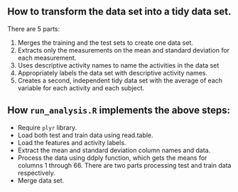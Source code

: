 ## How to transform the data set into a tidy data set.

There are 5 parts:

1. Merges the training and the test sets to create one data set.
2. Extracts only the measurements on the mean and standard deviation for each measurement.
3. Uses descriptive activity names to name the activities in the data set
4. Appropriately labels the data set with descriptive activity names.
5. Creates a second, independent tidy data set with the average of each variable for each activity and each subject.

## How ```run_analysis.R``` implements the above steps:

* Require ```plyr``` library.
* Load both test and train data using read.table.
* Load the features and activity labels.
* Extract the mean and standard deviation column names and data.
* Process the data using ddply function, which gets the means for columns 1 through 66. There are two parts processing test and train data respectively.
* Merge data set.
